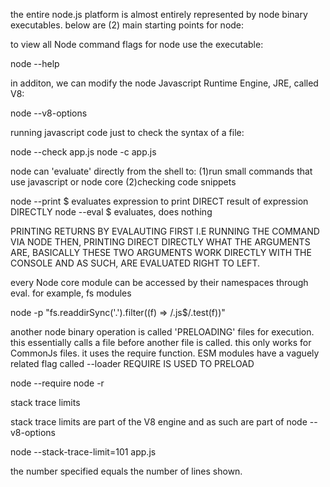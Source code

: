 the entire node.js platform is almost
entirely represented by node binary
executables.
 below are (2) main starting points
for node:


to view all Node command flags for node use the
executable:

node --help


in additon, we can modify the node Javascript
Runtime Engine, JRE, called V8:

node --v8-options




running javascript code just to check the
syntax of a file:

node --check app.js
node -c app.js




node can 'evaluate' directly from the shell to:
(1)run small commands that use javascript
or node core
(2)checking code snippets

node --print $ evaluates expression
               to print DIRECT result
               of expression DIRECTLY
node --eval  $ evaluates, does nothing

PRINTING RETURNS BY EVALAUTING FIRST
I.E RUNNING THE COMMAND VIA NODE
THEN, PRINTING DIRECT DIRECTLY WHAT THE
ARGUMENTS ARE, BASICALLY THESE TWO ARGUMENTS
WORK DIRECTLY WITH THE CONSOLE AND AS SUCH,
ARE EVALUATED RIGHT TO LEFT.

every Node core module can be accessed by
their namespaces through eval.
for example, fs modules

node -p "fs.readdirSync('.').filter((f)
=> /.js$/.test(f))"


another node binary operation is called
'PRELOADING' files for execution. this
essentially calls a file before another file
is called. this only works for CommonJs files.
it uses the require function. ESM modules have
a vaguely related flag called --loader
REQUIRE IS USED TO PRELOAD

node --require
node -r



stack trace limits

stack trace limits are part of the V8 engine
and as such are part of node --v8-options

node --stack-trace-limit=101 app.js 

the number specified equals the number of lines
shown.








